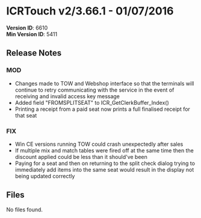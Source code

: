 # ICRTouch v2/3.66.1 - 01/07/2016

__Version ID__: 6610
<br>__Min Version ID__: 5411

## Release Notes
### MOD
- Changes made to TOW and Webshop interface so that the terminals will continue to retry communicating with the service in the event of receiving and invalid access key message
- Added field "FROMSPLITSEAT" to ICR_GetClerkBuffer_Index()
- Printing a receipt from a paid seat now prints a full finalised receipt for that seat

### FIX
- Win CE versions running TOW could crash unexpectedly after sales
- If multiple mix and match tables were fired off at the same time then the discount applied could be less than it should've been
- Paying for a seat and then on returning to the split check dialog trying to immediately add items into the same seat would result in the display not being updated correctly

## Files
No files found.

